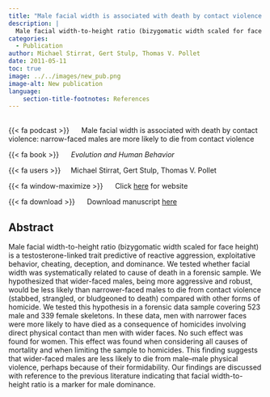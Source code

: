 ```yaml
---
title: "Male facial width is associated with death by contact violence: narrow-faced males are more likely to die from contact violence"
description: |
  Male facial width-to-height ratio (bizygomatic width scaled for face height) is a testosterone-linked trait predictive of reactive aggression, exploitative behavior, cheating, deception, and dominance. We tested whether facial width was systematically related to cause of death in a forensic sample. We hypothesized that wider-faced males, being more aggressive and robust, would be less likely than narrower-faced males to die from contact violence (stabbed, strangled, or bludgeoned to death) compared with other forms of homicide. We tested this hypothesis in a forensic data sample covering 523 male and 339 female skeletons. In these data, men with narrower faces were more likely to have died as a consequence of homicides involving direct physical contact than men with wider faces. No such effect was found for women. This effect was found when considering all causes of mortality and when limiting the sample to homicides. This finding suggests that wider-faced males are less likely to die from male–male physical violence, perhaps because of their formidability. Our findings are discussed with reference to the previous literature indicating that facial width-to-height ratio is a marker for male dominance. 
categories:
  - Publication
author: Michael Stirrat, Gert Stulp, Thomas V. Pollet
date: 2011-05-11
toc: true
image: ../../images/new_pub.png
image-alt: New publication
language: 
    section-title-footnotes: References
---
```



<br>
{{< fa podcast >}} &nbsp;&nbsp;&nbsp;&nbsp; Male facial width is associated with death by contact violence: narrow-faced males are more likely to die from contact violence

{{< fa book >}} &nbsp;&nbsp;&nbsp;&nbsp; *Evolution and Human Behavior*

{{< fa users >}} &nbsp;&nbsp;&nbsp; Michael Stirrat, Gert Stulp, Thomas V. Pollet

{{< fa window-maximize >}} &nbsp;&nbsp;&nbsp;&nbsp; Click [here](http://www.ehbonline.org/article/S1090-5138(12)00019-0/fulltext) for website

{{< fa download >}} &nbsp;&nbsp;&nbsp;&nbsp; Download manuscript [here](../../pdf/2012_Stirrat_et_al_EHB_Face.pdf)

## Abstract

Male facial width-to-height ratio (bizygomatic width scaled for face height) is a testosterone-linked trait predictive of reactive aggression, exploitative behavior, cheating, deception, and dominance. We tested whether facial width was systematically related to cause of death in a forensic sample. We hypothesized that wider-faced males, being more aggressive and robust, would be less likely than narrower-faced males to die from contact violence (stabbed, strangled, or bludgeoned to death) compared with other forms of homicide. We tested this hypothesis in a forensic data sample covering 523 male and 339 female skeletons. In these data, men with narrower faces were more likely to have died as a consequence of homicides involving direct physical contact than men with wider faces. No such effect was found for women. This effect was found when considering all causes of mortality and when limiting the sample to homicides. This finding suggests that wider-faced males are less likely to die from male–male physical violence, perhaps because of their formidability. Our findings are discussed with reference to the previous literature indicating that facial width-to-height ratio is a marker for male dominance.
